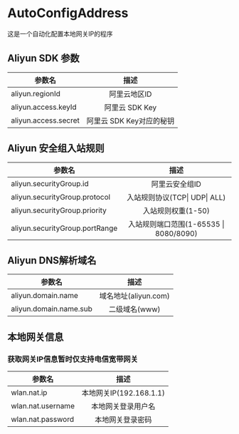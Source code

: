 # AutoConfigAddress
这是一个自动化配置本地网关IP的程序

## Aliyun SDK 参数
|参数名|描述|
|-|:------:|
|aliyun.regionId|阿里云地区ID|
|aliyun.access.keyId|阿里云 SDK Key|
|aliyun.access.secret|阿里云 SDK Key对应的秘钥|

## Aliyun 安全组入站规则
|参数名|描述|
|-|:------:|
|aliyun.securityGroup.id|阿里云安全组ID|
|aliyun.securityGroup.protocol|入站规则协议(TCP\| UDP\| ALL)|
|aliyun.securityGroup.priority|入站规则权重(1-50)|
|aliyun.securityGroup.portRange|入站规则端口范围(1-65535 \| 8080/8090)|

## Aliyun DNS解析域名
|参数名|描述|
|-|:------:|
|aliyun.domain.name|域名地址(aliyun.com)|
|aliyun.domain.name.sub|二级域名(www)|

## 本地网关信息
### 获取网关IP信息暂时仅支持电信宽带网关
|参数名|描述|
|-|:------:|
|wlan.nat.ip|本地网关IP(192.168.1.1)|
|wlan.nat.username|本地网关登录用户名|
|wlan.nat.password|本地网关登录密码|
